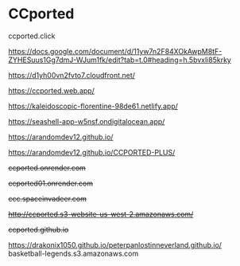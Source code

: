 # CCported
ccported.click 

https://docs.google.com/document/d/11yw7n2F84XOkAwpM8tF-ZYHESuus1Gg7dmJ-WJum1fk/edit?tab=t.0#heading=h.5bvxli85krky

https://d1yh00vn2fvto7.cloudfront.net/

https://ccported.web.app/

https://kaleidoscopic-florentine-98de61.netlify.app/

https://seashell-app-w5nsf.ondigitalocean.app/

https://arandomdev12.github.io/

https://arandomdev12.github.io/CCPORTED-PLUS/

~~ccported.onrender.com~~

~~ccported01.onrender.com~~

~~ccc.spaceinvadeer.com~~

~~http://ccported.s3-website-us-west-2.amazonaws.com/~~

~~ccported.github.io~~






https://drakonix1050.github.io/peterpanlostinneverland.github.io/
basketball-legends.s3.amazonaws.com


